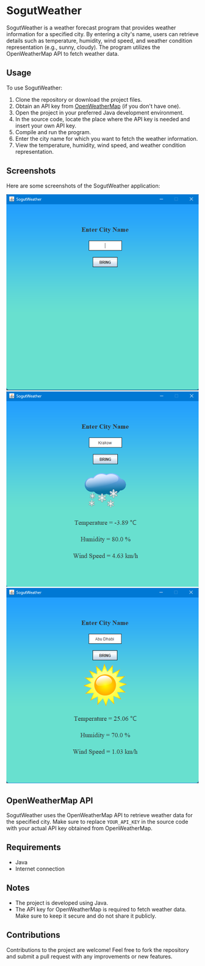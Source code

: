 # SogutWeather

SogutWeather is a weather forecast program that provides weather information for a specified city. By entering a city's name, users can retrieve details such as temperature, humidity, wind speed, and weather condition representation (e.g., sunny, cloudy). The program utilizes the OpenWeatherMap API to fetch weather data.

## Usage

To use SogutWeather:

1. Clone the repository or download the project files.
2. Obtain an API key from [OpenWeatherMap](https://openweathermap.org/api) (if you don't have one).
3. Open the project in your preferred Java development environment.
4. In the source code, locate the place where the API key is needed and insert your own API key.
5. Compile and run the program.
6. Enter the city name for which you want to fetch the weather information.
7. View the temperature, humidity, wind speed, and weather condition representation.

## Screenshots

Here are some screenshots of the SogutWeather application:

![Screenshot 1](screenshots/screenshot1.png)
![Screenshot 2](screenshots/screenshot2.png)
![Screenshot 3](screenshots/screenshot3.png)
<!-- Add more screenshots if needed -->

## OpenWeatherMap API

SogutWeather uses the OpenWeatherMap API to retrieve weather data for the specified city. Make sure to replace `YOUR_API_KEY` in the source code with your actual API key obtained from OpenWeatherMap.

## Requirements

- Java
- Internet connection

## Notes

- The project is developed using Java.
- The API key for OpenWeatherMap is required to fetch weather data. Make sure to keep it secure and do not share it publicly.

## Contributions

Contributions to the project are welcome! Feel free to fork the repository and submit a pull request with any improvements or new features.
